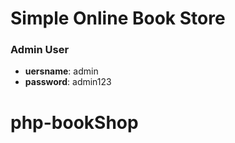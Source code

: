 # Simple Online Book Store

### Admin User
- **uersname**: admin
- **password**: admin123
# php-bookShop
